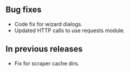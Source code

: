 ## Bug fixes
- Code fix for wizard dialogs.
- Updated HTTP calls to use requests module.

## In previous releases
- Fix for scraper cache dirs.